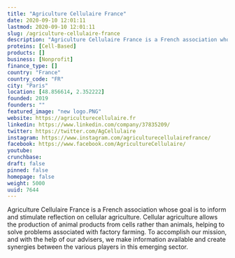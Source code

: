 ```yaml
---
title: "Agriculture Cellulaire France"
date: 2020-09-10 12:01:11
lastmod: 2020-09-10 12:01:11
slug: /agriculture-cellulaire-france
description: "Agriculture Cellulaire France is a French association whose goal is to inform and stimulate reflection on cellular agriculture. Cellular agriculture allows the production of animal products from cells rather than animals, helping to solve problems associated with factory farming. To accomplish our mission, and with the help of our advisers, we make information available and create synergies between the various players in this emerging sector."
proteins: [Cell-Based]
products: []
business: [Nonprofit]
finance_type: []
country: "France"
country_code: "FR"
city: "Paris"
location: [48.856614, 2.352222]
founded: 2019
founders: ""
featured_image: "new logo.PNG"
website: https://agriculturecellulaire.fr
linkedin: https://www.linkedin.com/company/37835209/
twitter: https://twitter.com/AgCellulaire
instagram: https://www.instagram.com/agriculturecellulairefrance/
facebook: https://www.facebook.com/AgricultureCellulaire/
youtube: 
crunchbase: 
draft: false
pinned: false
homepage: false
weight: 5000
uuid: 7644
---
```

Agriculture Cellulaire France is a French association whose goal is to inform and stimulate reflection on cellular agriculture. Cellular agriculture allows the production of animal products from cells rather than animals, helping to solve problems associated with factory farming. To accomplish our mission, and with the help of our advisers, we make information available and create synergies between the various players in this emerging sector.
